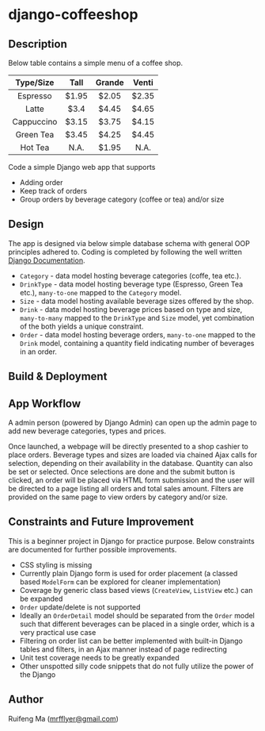 # django-coffeeshop

## Description
Below table contains a simple menu of a coffee shop.  

| Type/Size    | Tall   | Grande|Venti  |
| :-----------:|:------:|:-----:|:-----:|
| Espresso     | $1.95  | $2.05 | $2.35 |
| Latte        | $3.4   | $4.45 | $4.65 |
| Cappuccino   | $3.15  | $3.75 | $4.15 |
| Green Tea    | $3.45  | $4.25 | $4.45 |
| Hot Tea      | N.A.   | $1.95 | N.A.  |

Code a simple Django web app that supports
* Adding order
* Keep track of orders
* Group orders by beverage category (coffee or tea) and/or size

## Design
The app is designed via below simple database schema with general OOP principles adhered to. Coding is completed by following the well written [Django Documentation](https://docs.djangoproject.com/en/2.0/).
* `Category` - data model hosting beverage categories (coffe, tea etc.).
* `DrinkType` - data model hosting beverage type (Espresso, Green Tea etc.), `many-to-one` mapped to the `Category` model.
* `Size` - data model hosting available beverage sizes offered by the shop.
* `Drink` - data model hosting beverage prices based on type and size, `many-to-many` mapped to the `DrinkType` and `Size` model, yet combination of the both yields a unique constraint.
* `Order` - data model hosting beverage orders, `many-to-one` mapped to the `Drink` model, containing a quantity field indicating number of beverages in an order.

## Build & Deployment

## App Workflow
A admin person (powered by Django Admin) can open up the admin page to add new beverage categories, types and prices.

Once launched, a webpage will be directly presented to a shop cashier to place orders. Beverage types and sizes are loaded via chained Ajax calls for selection, depending on their availability in the database. Quantity can also be set or selected. Once selections are done and the submit button is clicked, an order will be placed via HTML form submission and the user will be directed to a page listing all orders and total sales amount. Filters are provided on the same page to view orders by category and/or size.

## Constraints and Future Improvement
This is a beginner project in Django for practice purpose. Below constraints are documented for further possible improvements.
* CSS styling is missing
* Currently plain Django form is used for order placement (a classed based `ModelForm` can be explored for cleaner implementation)
* Coverage by generic class based views (`CreateView`, `ListView` etc.) can be expanded
* `Order` update/delete is not supported
* Ideally an `OrderDetail` model should be separated from the `Order` model such that different beverages can be placed in a single order, which is a very practical use case
* Filtering on order list can be better implemented with built-in Django tables and filters, in an Ajax manner instead of page redirecting
* Unit test coverage needs to be greatly expanded
* Other unspotted silly code snippets that do not fully utilize the power of the Django

## Author
Ruifeng Ma (mrfflyer@gmail.com)
